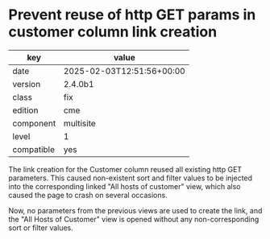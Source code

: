 [//]: # (werk v2)
# Prevent reuse of http GET params in customer column link creation

key        | value
---------- | ---
date       | 2025-02-03T12:51:56+00:00
version    | 2.4.0b1
class      | fix
edition    | cme
component  | multisite
level      | 1
compatible | yes

The link creation for the Customer column reused all existing http GET parameters.
This caused non-existent sort and filter values to be injected into the corresponding linked "All hosts of customer" view, which also caused the page to crash on several occasions.

Now, no parameters from the previous views are used to create the link, and the "All Hosts of Customer" view is opened without any non-corresponding sort or filter values.
